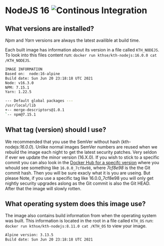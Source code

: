 # NodeJS 16 ![Continous Integration](https://github.com/KTH/kth-nodejs-16/actions/workflows/main.yml/badge.svg)

## What versions are installed?
*Npm* and *Yarn* versions are always the latest availible at build time.

Each built image has information about its version in a file called `KTH_NODEJS`. To look into this files content run: `docker run kthse/kth-nodejs:16.0.0 cat /KTH_NODEJS`.

```bash
IMAGE INFORMATION
Based on:  node:16-alpine 
Build date: Sun Jun 20 23:18:18 UTC 2021
Node: v16.3.0
NPM: 7.15.1
Yarn: 1.22.5

--- Default global packages ---
/usr/local/lib
+-- merge-descriptors@1.0.1
`-- npm@7.15.1
```

## What tag (version) should I use?
We recommended that you use the SemVer without hash (kth-nodejs:*16.0.0*). Unlike normal images SemVer numbers are reused when we rebuild the image each night to get the latest security patches. Very seldon if ever we update the minor version (16.X.0). If you wish to stick to a specific commit you can also look in the [Docker Hub for a specifc version](https://hub.docker.com/r/kthse/kth-nodejs/tags/) where you whould see something like `16.0.0_7cf8e98`, where _7cf8e98_ is the the Git commit hash. Then you will be sure exacly what it is you are useing. But please Note, if you use a specific tag like 16.0.0_7cf8e98 you will only get nightly security upgrades aslong as the Git commit is also the Git HEAD. After that the image will slowly rotten.

## What operating system does this image use?
The image also contains build information from when the operating system was built. This information is located in the root in a file called `KTH_OS` run: `docker run kthse/kth-nodejs:8.11.0 cat /KTH_OS` to view your image.

```bash
Alpine version: 3.13.5
Build date: Sun Jun 20 23:18:18 UTC 2021
```

